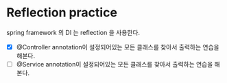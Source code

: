 # Reflection practice

spring framework 의 DI 는 reflection 을 사용한다.

- [x] @Controller annotation이 설정되어있는 모든 클래스를 찾아서 출력하는 연습을 해본다.
- [ ] @Service annotation이 설정되어있는 모든 클래스를 찾아서 출력하는 연습을 해본다.